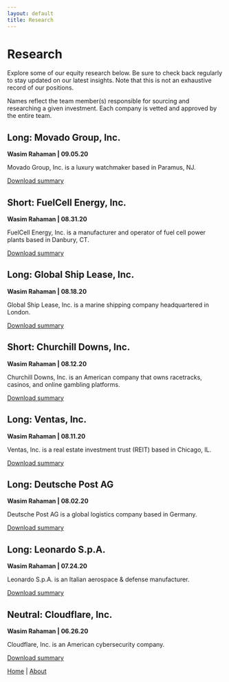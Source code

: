 ```yaml
---
layout: default
title: Research
---
```

# Research

Explore some of our equity research below. Be sure to check back regularly to stay updated on our latest insights. Note that this is not an exhaustive record of our positions.

Names reflect the team member(s) responsible for sourcing and researching a given investment. Each company is vetted and approved by the entire team. 

## Long: Movado Group, Inc. 

<b> Wasim Rahaman | 09.05.20 </b> 

Movado Group, Inc. is a luxury watchmaker based in Paramus, NJ.

[Download summary](/files/LRR_WIR_LONG_MovadoGroup_Inc.pdf)


## Short: FuelCell Energy, Inc. 

<b> Wasim Rahaman | 08.31.20 </b> 

FuelCell Energy, Inc. is a manufacturer and operator of fuel cell power plants based in Danbury, CT.

[Download summary](/files/LRR_WIR_Short_FuelCellEnergy_Inc.pdf)


## Long: Global Ship Lease, Inc.

<b> Wasim Rahaman | 08.18.20 </b>

Global Ship Lease, Inc. is a marine shipping company headquartered in London. 

[Download summary](/files/LRR_WIR_Long_GlobalShipLease_Inc.pdf)


## Short: Churchill Downs, Inc. 

<b> Wasim Rahaman | 08.12.20 </b>

Churchill Downs, Inc. is an American company that owns racetracks, casinos, and online gambling platforms.

[Download summary](/files/LRR_WIR_Short_ChurchillDowns_Inc.pdf)


## Long: Ventas, Inc.

<b>Wasim Rahaman | 08.11.20 </b>

Ventas, Inc. is a real estate investment trust (REIT) based in Chicago, IL.

[Download summary](/files/LRR_WIR_LONG_Ventas_Inc.pdf)


## Long: Deutsche Post AG

<b>Wasim Rahaman | 08.02.20 </b>

Deutsche Post AG is a global logistics company based in Germany.

[Download summary](/files/LRR_WIR_LONG_DeutschePost_AG.pdf)


## Long: Leonardo S.p.A.

<b>Wasim Rahaman | 07.24.20 </b>

Leonardo S.p.A. is an Italian aerospace & defense manufacturer. 

[Download summary](/files/LRR_WIR_LONG_Leonardo_SpA.pdf)


## Neutral: Cloudflare, Inc.

<b>Wasim Rahaman | 06.26.20 </b>

Cloudflare, Inc. is an American cybersecurity company.

[Download summary](/files/LRR_WIR_Neutral_Cloudflare_Inc.pdf)



<a href="/index">Home</a> | <a href="/about">About</a>
